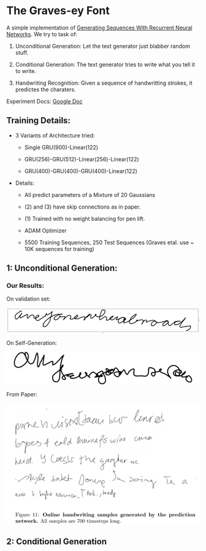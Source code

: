 # The Graves-ey Font

A simple implementation of [Generating Sequences With Recurrent Neural Networks](https://arxiv.org/abs/1308.0850). We try to task of:

1) Unconditional Generation: Let the text generator just blabber random stuff. 

2) Conditional Generation: The text generator tries to write what you tell it to write.

3) Handwriting Recognition: Given a sequence of handwritting strokes, it predictes the charaters.

Experiment Docs: [Google Doc](https://docs.google.com/document/d/1HpNZtQtLDDAM9jQ106UIA4NGUZ2Xedkjni9cu1K8n6U/edit?usp=sharing)

## Training Details:

* 3 Variants of Architecture tried:

  *  Single GRU(900)-Linear(122)
  
  *  GRU(256)-GRU(512)-Linear(256)-Linear(122)
  
  *  GRU(400)-GRU(400)-GRU(400)-Linear(122)

* Details: 
  
  * All predict parameters of a Mixture of 20 Gaussians
  
  * (2) and (3) have skip connections as in paper. 

  * (1) Trained with no weight balancing for pen lift.

  * ADAM Optimizer

  * 5500 Training Sequences, 250 Test Sequences (Graves etal. use ~ 10K sequences for training)


## 1: Unconditional Generation:

### Our Results:

On validation set:

![val](misc/handwriting.png)

On Self-Generation:

![sg](misc/self_hw_1.png)

From Paper:

![sg](misc/self_hw_2.png)

## 2: Conditional Generation

